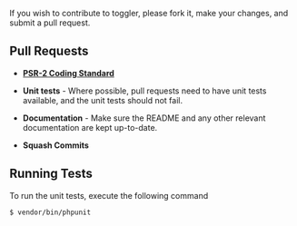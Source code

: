 If you wish to contribute to toggler, please fork it, make your changes, and submit a pull request.

## Pull Requests

- **[PSR-2 Coding Standard](https://github.com/php-fig/fig-standards/blob/master/accepted/PSR-2-coding-style-guide.md)**

- **Unit tests** - Where possible, pull requests need to have unit tests available, and the unit tests should not fail.

- **Documentation** - Make sure the README and any other relevant documentation are kept up-to-date.

- **Squash Commits**

## Running Tests

To run the unit tests, execute the following command

``` bash
$ vendor/bin/phpunit
```
